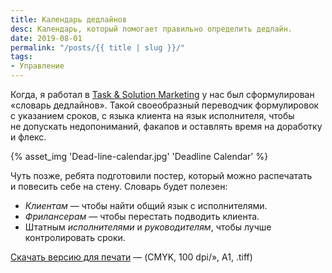 ```yaml
---
title: Календарь дедлайнов
desc: Календарь, который помогает правильно определить дедлайн.
date: 2019-08-01
permalink: "/posts/{{ title | slug }}/"
tags:
- Управление
---
```

Когда, я работал в [Task & Solution Marketing](https://www.facebook.com/taskandsolution) у нас был сформулирован «словарь дедлайнов». Такой своеобразный переводчик формулировок с указанием сроков, с языка клиента на язык исполнителя, чтобы не допускать недопониманий, факапов и оставлять время на доработку и флекс.

{% asset_img 'Dead-line-calendar.jpg' 'Deadline Calendar' %}

Чуть позже, ребята подготовили постер, который можно распечатать и повесить себе на стену.
Словарь будет полезен:

- *Клиентам* — чтобы найти общий язык с исполнителями.
- *Фрилансерам* — чтобы перестать подводить клиента.
- Штатным *исполнителями* и *руководителям*, чтобы лучше контролировать сроки.

[Скачать версию для печати](https://vk.com/doc-77254814_401650378) — (CMYK, 100 dpi/», A1, .tiff)
